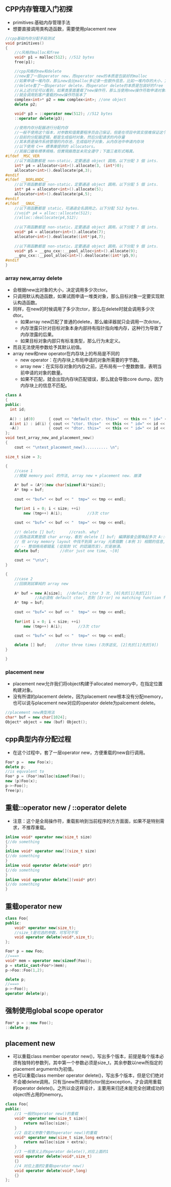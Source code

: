 ## CPP内存管理入门初探
- primitives:基础内存管理手法
- 想要直接调用类构造函数，需要使用placement new
```cpp
//cpp基础内存分配手段测试
void primitives()
{
    //c风格的malloc和free
    void* p1 = malloc(512);	//512 bytes
    free(p1);

    //cpp风格的new和delete
    //new套了一层operator new，而operator new的本质是包装好的malloc
    //如果申请一堆内存，那么new会比malloc多记录一些额外信息，比如一堆内存的大小，方便delete使用
    //delete套了一层operator delete，而operator delete的本质是包装好的free
    //从上述讨论可以看到，如果类里面重载了new操作符，那么当使用new操作符取申请对象时，
    //就会调用到客户重载的new操作符版本了
    complex<int>* p2 = new complex<int>; //one object
    delete p2;             

    void* p3 = ::operator new(512); //512 bytes
    ::operator delete(p3);

    //使用内存分配器进行分配内存
    //一般不使用这个版本，对参数和值需要程序员自己保证，但是在项目中其实很难保证这个事情
    //目前的分配器逻辑，都是生成临时对象，然后分配请求的内存量
    //其本质是操作系统管理的内存池，生成临时子对象，从内存池中申请内存块
    //以下使用 C++ 標準庫提供的 allocators。
    //其接口雖有標準規格，但實現廠商並未完全遵守；下面三者形式略異。
#ifdef _MSC_VER
    //以下兩函數都是 non-static，定要通過 object 調用。以下分配 3 個 ints.
    int* p4 = allocator<int>().allocate(3, (int*)0); 
    allocator<int>().deallocate(p4,3);           
#endif
#ifdef __BORLANDC__
    //以下兩函數都是 non-static，定要通過 object 調用。以下分配 5 個 ints.
    int* p4 = allocator<int>().allocate(5);  
    allocator<int>().deallocate(p4,5);       
#endif
#ifdef __GNUC__
    //以下兩函數都是 static，可通過全名調用之。以下分配 512 bytes.
    //void* p4 = alloc::allocate(512); 
    //alloc::deallocate(p4,512);   
    
    //以下兩函數都是 non-static，定要通過 object 調用。以下分配 7 個 ints.    
	void* p4 = allocator<int>().allocate(7); 
    allocator<int>().deallocate((int*)p4,7);     
	
    //以下兩函數都是 non-static，定要通過 object 調用。以下分配 9 個 ints.	
	void* p5 = __gnu_cxx::__pool_alloc<int>().allocate(9); 
    __gnu_cxx::__pool_alloc<int>().deallocate((int*)p5,9);	
#endif
}
```

### array new,array delete
- 会根据new出对象的大小，决定调用多少次ctor。
- 只调用默认构造函数，如果试图申请一堆类对象，那么目标对象一定要实现默认构造函数。
- 同样，在new的时候调用了多少次ctor，那么在delete时就会调用多少次dtor。
  - 如果array new匹配了普通的delete，那么编译器就只会调用一次dctor。
  - 内存泄露只针对目标对象本身内部持有指针指向堆内存，这种行为导致了内存泄露的后果。
  - 如果目标对象内部只有标准类型，那么行为未定义。
- 而且无法使用参数给予其默认初值。
- array new和new operator在内存块上的布局是不同的
  - new operator：在内存块上布局申请的对象所需要的字节数。
  - array new：在实际存对象的内存之前，还布局有一个整数数值，表明当前申请的对象的数量。
  - 如果不匹配，就会出现内存块匹配错误，那么就会导致core dump，因为内存块上的信息不匹配。
```cpp
class A
{
public:
  int id;
  
  A() : id(0)      { cout << "default ctor. this="  << this << " id=" << id << endl;  }
  A(int i) : id(i) { cout << "ctor. this="  << this << " id=" << id << endl;  }
  ~A()             { cout << "dtor. this="  << this << " id=" << id << endl;  }
};
void test_array_new_and_placement_new()
{
	cout << "\ntest_placement_new().......... \n";	
	
size_t size = 3;
	
{
    //case 1
    //模擬 memory pool 的作法, array new + placement new. 崩潰 

   	A* buf = (A*)(new char[sizeof(A)*size]);
   	A* tmp = buf;   
	   
	cout << "buf=" << buf << "  tmp=" << tmp << endl;	
   	
   	for(int i = 0; i < size; ++i)
	    new (tmp++) A(i);  			//3次 ctor 

	cout << "buf=" << buf << "  tmp=" << tmp << endl;
		    
    //!	delete [] buf;    	//crash. why?
    //因為這其實是個 char array，看到 delete [] buf; 編譯器會企圖喚起多次 A::~A. 
    // 但 array memory layout 中找不到與 array 元素個數 (本例 3) 相關的信息, 
    // -- 整個格局都錯亂 (從我對 VC 的認識而言)，於是崩潰。 
	delete buf;     	//dtor just one time, ~[0]	

	cout << "\n\n";
}

{
    //case 2
    //回頭測試單純的 array new
	
   	A* buf = new A[size];  //default ctor 3 次. [0]先於[1]先於[2])
	         //A必須有 default ctor, 否則 [Error] no matching function for call to 'jj02::A::A()'
   	A* tmp = buf;   
	   
	cout << "buf=" << buf << "  tmp=" << tmp << endl;	
   	
   	for(int i = 0; i < size; ++i)
	    new (tmp++) A(i);  		//3次 ctor 

	cout << "buf=" << buf << "  tmp=" << tmp << endl;
		    
	delete [] buf;    //dtor three times (次序逆反, [2]先於[1]先於[0])	
}

}	
```
### placement new
- placement new允许我们将object构建于allocated memory中，在指定位置构建对象。
- 没有所谓的placement delete，因为placement new根本没有分配memory，也可以说与placement new对应的operator delete为palcement delete。
```cpp
//placement new典型用法
char* buf = new char[1024];
Object* object = new (buf) Object();
```
## cpp典型内存分配过程
- 在这个过程中，套了一层operator new，方便重载的new自行调用。
```cpp
Foo* p =  new Foo(x);
delete p;
//is equvalent to
Foo* p = (Foo*)malloc(sizeof(Foo));
new (p)Foo(x);
p->~Foo();
free(p);
```
## 重载::operator new / ::operator delete
- 注意：这个是全局操作符，重载影响到当前程序的方方面面，如果不是特别需求，不推荐重载。
```cpp
inline void* operator new(size_t size)
{//do something
}
inline void* operator new[](size_t size)
{//do something
}
inline void operator delete(void* ptr)
{//do something
}
inline void operator delete[](void* ptr)
{//do something
}
```
## 重载operator new
```cpp
class Foo{
public:
    void* operator new(size_t);
    //size_t是可选的参数，可写可不写
    void operator delete(void*,size_t);
};

Foo* p = new Foo;
//===>
void* mem = operator new(sizeof(Foo));
p = static_cast<Foo*>(mem);
p->Foo::Foo(1,2);

delete p;
//===>
p->~Foo();
operator delete(p);
```
## 强制使用global scope operator
```cpp
Foo* p = ::new Foo();
::delete p;
```
## placement new
- 可以重载class member operator new()，写出多个版本，前提是每个版本必须有独特的参数列，其中第一个参数必须是size_t，其余参数以new所指定的placement arguments为初值。
- 也可以重载class member operator delete()，写出多个版本，但是它们绝对不会被delete调用。只有当new所调用的ctor抛出exception，才会调用重载的operator delete()。之所以会这样设计，主要用来归还未能完全创建成功的object所占用的memory。
```cpp
class Foo{
public:
    //1 一般的operator new()的重载
    void* operator new(size_t size){
        return malloc(size);
    }
    //2 自定义参数个数的operator new()的重载
    void* operator new(size_t size,long extra){
        return malloc(size + extra);
    }
    //3 一般意义上的operator delete(),对应上面的1
    void operator delete(void*,size_t)
    {}
    //4 对应上面的2重载operator new()
    void operator delete(void*,long)
    {} 
};

```